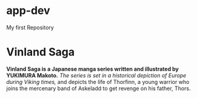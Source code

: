 # app-dev
My first Repository
# Vinland Saga
**Vinland Saga is a Japanese manga series written and illustrated by YUKIMURA Makoto.** *The series is set in a historical depiction of Europe during Viking times,* and depicts the life of Thorfinn, a young warrior who joins the mercenary band of Askeladd to get revenge on his father, Thors.
